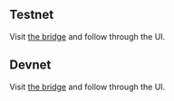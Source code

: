 

## Testnet

Visit [the bridge](https://bridge.alpha.testnet.superworld.computer) and follow through the UI.

## Devnet

Visit [the bridge](https://quarkchain-b1ac26e1bc5a3c1f.testnets.rollbridge.app/) and follow through the UI.